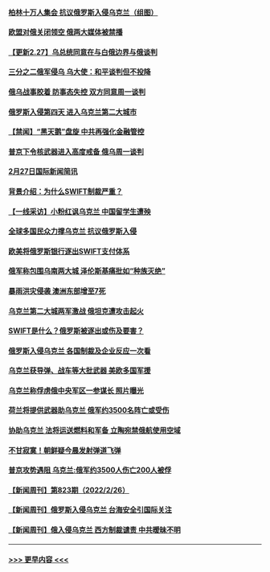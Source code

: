 #### [柏林十万人集会 抗议俄罗斯入侵乌克兰（组图）](../pages/prog202/a103359494.md?t=02280650) 
#### [欧盟对俄关闭领空 俄两大媒体被禁播](../pages/prog202/a103359479.md?t=02280650) 
#### [【更新2.27】乌总统同意在与白俄边界与俄谈判](../pages/prog202/a103359305.md?t=02280650) 
#### [三分之二俄军侵乌 乌大使：和平谈判但不投降](../pages/prog202/a103359356.md?t=02280650) 
#### [俄乌战事胶着 防事态失控 双方同意周一谈判](../pages/prog202/a103359372.md?t=02280650) 
#### [俄罗斯入侵第四天 进入乌克兰第二大城市](../pages/prog202/a103359421.md?t=02280650) 
#### [【禁闻】“黑天鹅”盘旋 中共再强化金融管控](../pages/prog202/a103359407.md?t=02280650) 
#### [普京下令核武器进入高度戒备 俄乌周一谈判](../pages/prog202/a103359312.md?t=02280650) 
#### [2月27日国际新闻简讯](../pages/prog202/a103359393.md?t=02280650) 
#### [背景介绍：为什么SWIFT制裁严重？](../pages/prog202/a103359370.md?t=02280650) 
#### [【一线采访】小粉红讽乌克兰 中国留学生遭殃](../pages/prog202/a103359385.md?t=02280650) 
#### [全球多国民众力撑乌克兰 抗议俄罗斯入侵](../pages/prog202/a103359365.md?t=02280650) 
#### [欧美将俄罗斯银行逐出SWIFT支付体系](../pages/prog202/a103359339.md?t=02280650) 
#### [俄军称包围乌南两大城 泽伦斯基痛批如“种族灭绝”](../pages/prog202/a103359296.md?t=02280650) 
#### [暴雨洪灾侵袭 澳洲东部增至7死](../pages/prog202/a103359289.md?t=02280650) 
#### [乌克兰第二大城两军激战 俄坦克遭攻击起火](../pages/prog202/a103359276.md?t=02280650) 
#### [SWIFT是什么？俄罗斯被逐出或伤及要害？](../pages/prog202/a103359242.md?t=02280650) 
#### [俄罗斯入侵乌克兰 各国制裁及企业反应一次看](../pages/prog202/a103359169.md?t=02280650) 
#### [乌克兰获导弹、战车等大批武器 美欧多国军援](../pages/prog202/a103359171.md?t=02280650) 
#### [乌克兰称俘虏俄中央军区一参谋长 照片曝光](../pages/prog202/a103359134.md?t=02280650) 
#### [荷兰将提供武器助乌克兰 俄军约3500名阵亡或受伤](../pages/prog202/a103359149.md?t=02280650) 
#### [协助乌克兰 法将运送燃料和军备 立陶宛禁俄航使用空域](../pages/prog202/a103359130.md?t=02280650) 
#### [不甘寂寞！朝鲜疑今晨发射弹道飞弹](../pages/prog202/a103359120.md?t=02280650) 
#### [普京攻势遇阻 乌克兰:俄军约3500人伤亡200人被俘](../pages/prog202/a103359107.md?t=02280650) 
#### [【新闻周刊】第823期（2022/2/26）](../pages/prog202/a103359015.md?t=02280650) 
#### [【新闻周刊】俄罗斯入侵乌克兰 台海安全引国际关注](../pages/prog202/a103358997.md?t=02280650) 
#### [【新闻周刊】俄入侵乌克兰 西方制裁谴责 中共暧昧不明](../pages/prog202/a103358918.md?t=02280650) 

----
#### [ >>> 更早内容 <<< ](../indexes/prog202-earlier.md)
